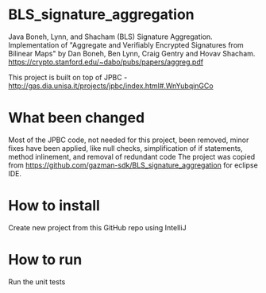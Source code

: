# BLS_signature_aggregation
Java Boneh, Lynn, and Shacham (BLS) Signature Aggregation. 
Implementation of "Aggregate and Verifiably Encrypted Signatures from Bilinear Maps" by Dan Boneh, Ben Lynn, Craig Gentry and Hovav Shacham. 
https://crypto.stanford.edu/~dabo/pubs/papers/aggreg.pdf

This project is built on top of JPBC - http://gas.dia.unisa.it/projects/jpbc/index.html#.WnYubqinGCo

# What been changed
Most of the JPBC code, not needed for this project, been removed, minor fixes have been applied, like null checks, simplification of if statements, method inlinement, and removal of redundant code
The project was copied from https://github.com/gazman-sdk/BLS_signature_aggregation for eclipse IDE.

# How to install
Create new project from this GitHub repo using IntelliJ

# How to run
Run the unit tests
